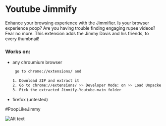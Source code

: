 # Youtube Jimmify

Enhance your browsing experience with the Jimmifier. Is your browser experience poop? Are you having trouble finding engaging rupee videos? Fear no more. This extension adds the Jimmy Davis and his friends, to every thumbnail!

### Works on:

* any chroumium browser
  ```sh
   go to chrome://extensions/ and 
   
  1. Download ZIP and extract it
  2. Go to chrome://extensions/ >> Developer Mode: on >> Load Unpacked
  3. Pick the extracted Jimmify-Youtube-main folder
  ```
* firefox (untested)

#PoopLikeJimmy

![Alt text](https://cdn.discordapp.com/attachments/1078117017107832882/1114555465259565056/jimmydavisfamilyphoto.png?raw=true) 
